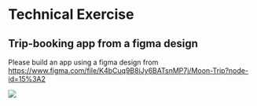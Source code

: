 # Technical Exercise

## Trip-booking app from a figma design

Please build an app using a figma design from 
https://www.figma.com/file/K4bCuq9B8iJy6BATsnMP7j/Moon-Trip?node-id=15%3A2

![](./src/images/moon_trip_figma.png)
